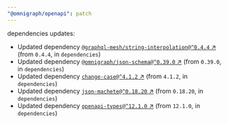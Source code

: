 ```yaml
---
"@omnigraph/openapi": patch
---
```

dependencies updates:
  - Updated dependency [`@graphql-mesh/string-interpolation@^0.4.4` ↗︎](https://www.npmjs.com/package/@graphql-mesh/string-interpolation/v/0.4.4) (from `0.4.4`, in `dependencies`)
  - Updated dependency [`@omnigraph/json-schema@^0.39.0` ↗︎](https://www.npmjs.com/package/@omnigraph/json-schema/v/0.39.0) (from `0.39.0`, in `dependencies`)
  - Updated dependency [`change-case@^4.1.2` ↗︎](https://www.npmjs.com/package/change-case/v/4.1.2) (from `4.1.2`, in `dependencies`)
  - Updated dependency [`json-machete@^0.18.20` ↗︎](https://www.npmjs.com/package/json-machete/v/0.18.20) (from `0.18.20`, in `dependencies`)
  - Updated dependency [`openapi-types@^12.1.0` ↗︎](https://www.npmjs.com/package/openapi-types/v/12.1.0) (from `12.1.0`, in `dependencies`)
